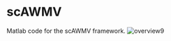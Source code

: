 # scAWMV 
Matlab code for the scAWMV framework.
![overview9](https://user-images.githubusercontent.com/55469380/169675837-d2a0a069-ea74-4e77-b1a6-44d0ff033edb.jpeg)
